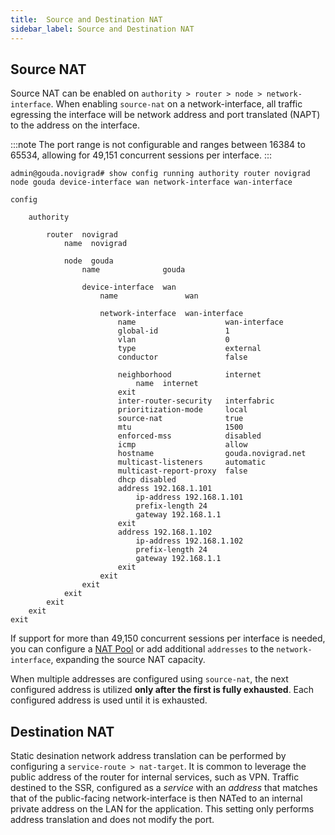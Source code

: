 ```yaml
---
title:  Source and Destination NAT
sidebar_label: Source and Destination NAT
---
```

## Source NAT
Source NAT can be enabled on `authority > router > node > network-interface`. When enabling `source-nat` on a network-interface, all traffic egressing the interface will be network address and port translated (NAPT) to the address on the interface.

:::note
The port range is not configurable and ranges between 16384 to 65534, allowing for 49,151 concurrent sessions per interface.
:::

```
admin@gouda.novigrad# show config running authority router novigrad node gouda device-interface wan network-interface wan-interface 

config

    authority

        router  novigrad
            name  novigrad

            node  gouda
                name              gouda

                device-interface  wan
                    name               wan

                    network-interface  wan-interface
                        name                    wan-interface
                        global-id               1
                        vlan                    0
                        type                    external
                        conductor               false

                        neighborhood            internet
                            name  internet
                        exit
                        inter-router-security   interfabric
                        prioritization-mode     local
                        source-nat              true
                        mtu                     1500
                        enforced-mss            disabled
                        icmp                    allow
                        hostname                gouda.novigrad.net
                        multicast-listeners     automatic
                        multicast-report-proxy  false
                        dhcp disabled
                        address 192.168.1.101
                            ip-address 192.168.1.101
                            prefix-length 24
                            gateway 192.168.1.1
                        exit
                        address 192.168.1.102
                            ip-address 192.168.1.102
                            prefix-length 24
                            gateway 192.168.1.1
                        exit
                    exit
                exit
            exit
        exit
    exit
exit
```

If support for more than 49,150 concurrent sessions per interface is needed, you can configure a [NAT Pool](config_nat_pools.md) or add additional `addresses` to the `network-interface`, expanding the source NAT capacity.

When multiple addresses are configured using `source-nat`, the next configured address is utilized **only after the first is fully exhausted**. Each configured address is used until it is exhausted.

## Destination NAT

Static desination network address translation can be performed by configuring a `service-route > nat-target`. It is common to leverage the public address of the router for internal services, such as VPN. Traffic destined to the SSR, configured as a _service_ with an _address_ that matches that of the public-facing network-interface is then NATed to an internal private address on the LAN for the application. This setting only performs address translation and does not modify the port.


